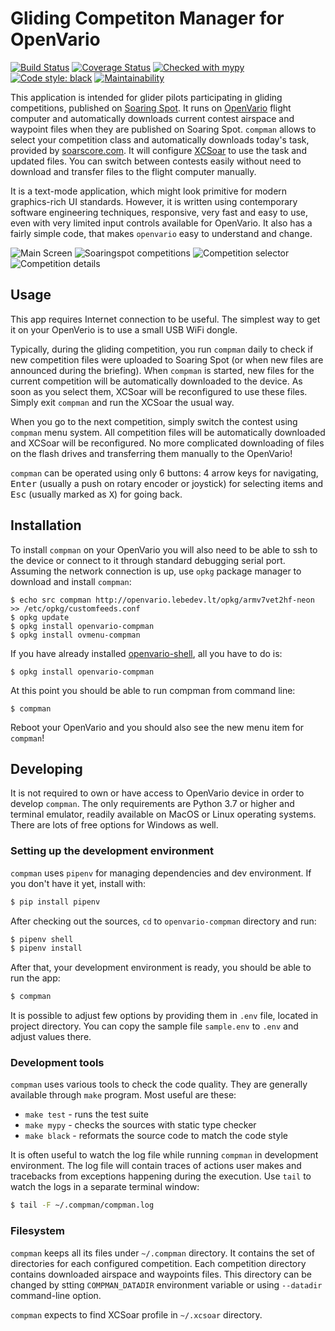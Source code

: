# Gliding Competiton Manager for OpenVario

[![Build Status](https://github.com/kedder/openvario-compman/actions/workflows/test.yml/badge.svg?branch=master)](https://github.com/kedder/openvario-compman/actions/workflows/test.yml)
[![Coverage Status](https://coveralls.io/repos/github/kedder/openvario-compman/badge.svg?branch=master)](https://coveralls.io/github/kedder/openvario-compman?branch=master)
[![Checked with mypy](http://www.mypy-lang.org/static/mypy_badge.svg)](http://mypy-lang.org/)
[![Code style: black](https://img.shields.io/badge/code%20style-black-000000.svg)](https://github.com/psf/black)
[![Maintainability](https://api.codeclimate.com/v1/badges/45964f7cf5f78f3a0f98/maintainability)](https://codeclimate.com/github/kedder/openvario-compman/maintainability)

This application is intended for glider pilots participating in gliding
competitions, published on [Soaring Spot](https://soaringspot.com). It runs on
[OpenVario](https://openvario.org/) flight computer and automatically downloads
current contest airspace and waypoint files when they are published on Soaring
Spot. `compman` allows to select your competition class and automatically
downloads today's task, provided by [soarscore.com](https://soarscore.com). It
will configure [XCSoar](https://xcsoar.org/) to use the task and updated files.
You can switch between contests easily without need to download and transfer
files to the flight computer manually.

It is a text-mode application, which might look primitive for modern
graphics-rich UI standards. However, it is written using contemporary software
engineering techniques, responsive, very fast and easy to use, even with very
limited input controls available for OpenVario. It also has a fairly simple
code, that makes `openvario` easy to understand and change.


![Main Screen](screenshots/screen1.png?raw=true "Main screen")
![Soaringspot competitions](screenshots/screen2.png?raw=true "Soaringspot competitions")
![Competition selector](screenshots/screen3.png?raw=true "Competition selector")
![Competition details](screenshots/screen4.png?raw=true "Competition details")

## Usage

This app requires Internet connection to be useful. The simplest way to get it
on your OpenVerio is to use a small USB WiFi dongle.

Typically, during the gliding competition, you run `compman` daily to check if
new competition files were uploaded to Soaring Spot (or when new files are
announced during the briefing). When `compman` is started, new files for the
current competition will be automatically downloaded to the device. As soon as
you select them, XCSoar will be reconfigured to use these files. Simply exit
`compman` and run the XCSoar the usual way.

When you go to the next competition, simply switch the contest using `compman`
menu system. All competition files will be automatically downloaded and XCSoar
will be reconfigured. No more complicated downloading of files on the flash
drives and transferring them manually to the OpenVario!

`compman` can be operated using only 6 buttons: 4 arrow keys for navigating,
<kbd>Enter</kbd> (usually a push on rotary encoder or joystick) for selecting
items and <kbd>Esc</kbd> (usually marked as <kbd>X</kbd>) for going back.

## Installation

To install `compman` on your OpenVario you will also need to be able to ssh to
the device or connect to it through standard debugging serial port. Assuming
the network connection is up, use `opkg` package manager to download and
install `compman`:

```
$ echo src compman http://openvario.lebedev.lt/opkg/armv7vet2hf-neon >> /etc/opkg/customfeeds.conf
$ opkg update
$ opkg install openvario-compman
$ opkg install ovmenu-compman
```

If you have already installed [openvario-shell](https://github.com/kedder/openvario-shell), all you have to do is:

```
$ opkg install openvario-compman
```

At this point you should be able to run compman from command line:

```
$ compman
```

Reboot your OpenVario and you should also see the new menu item for `compman`!

## Developing

It is not required to own or have access to OpenVario device in order to
develop `compman`. The only requirements are Python 3.7 or higher and terminal
emulator, readily available on MacOS or Linux operating systems. There are lots
of free options for Windows as well.

### Setting up the development environment

`compman` uses `pipenv` for managing dependencies and dev environment. If you
don't have it yet, install with:

```sh
$ pip install pipenv
```

After checking out the sources, `cd` to `openvario-compman` directory and run:

```sh
$ pipenv shell
$ pipenv install
```

After that, your development environment is ready, you should be able to run
the app:

```sh
$ compman
```

It is possible to adjust few options by providing them in `.env` file, located
in project directory. You can copy the sample file `sample.env` to `.env` and
adjust values there.

### Development tools

`compman` uses various tools to check the code quality. They are generally
available through `make` program. Most useful are these:

* `make test` - runs the test suite
* `make mypy` - checks the sources with static type checker
* `make black` - reformats the source code to match the code style

It is often useful to watch the log file while running `compman` in development
environment. The log file will contain traces of actions user makes and
tracebacks from exceptions happening during the execution. Use `tail` to watch
the logs in a separate terminal window:

```sh
$ tail -F ~/.compman/compman.log
```

### Filesystem

`compman` keeps all its files under `~/.compman` directory. It contains the set
of directories for each configured competition. Each competition directory
contains downloaded airspace and waypoints files. This directory can be changed
by stting `COMPMAN_DATADIR` environment variable or using `--datadir`
command-line option.

`compman` expects to find XCSoar profile in `~/.xcsoar` directory.
